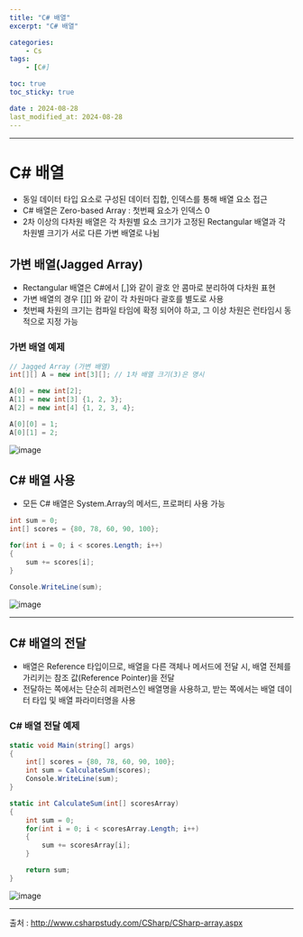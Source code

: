 ```yaml
---
title: "C# 배열"
excerpt: "C# 배열"

categories:
    - Cs
tags:
    - [C#]

toc: true
toc_sticky: true

date : 2024-08-28
last_modified_at: 2024-08-28
---
```


---

# C# 배열

- 동일 데이터 타입 요소로 구성된 데이터 집합, 인덱스를 통해 배열 요소 접근
- C# 배열은 Zero-based Array : 첫번째 요소가 인덱스 0
- 2차 이상의 다차원 배열은 각 차원별 요소 크기가 고정된 Rectangular 배열과 각 차원별 크기가 서로 다른 가변 배열로 나뉨

## 가변 배열(Jagged Array)

- Rectangular 배열은 C#에서 [,]와 같이 괄호 안 콤마로 분리하여 다차원 표현
- 가변 배열의 경우 [][] 와 같이 각 차원마다 괄호를 별도로 사용
- 첫번째 차원의 크기는 컴파일 타임에 확정 되어야 하고, 그 이상 차원은 런타임시 동적으로 지정 가능

### 가변 배열 예제

```cs
// Jagged Array (가변 배열)
int[][] A = new int[3][]; // 1차 배열 크기(3)은 명시

A[0] = new int[2];
A[1] = new int[3] {1, 2, 3};
A[2] = new int[4] {1, 2, 3, 4};

A[0][0] = 1;
A[0][1] = 2;
```

![image](https://github.com/user-attachments/assets/fea32e54-42a2-4e2b-9005-d28afcf9204f)

## C# 배열 사용

- 모든 C# 배열은 System.Array의 메서드, 프로퍼티 사용 가능

```cs
int sum = 0;
int[] scores = {80, 78, 60, 90, 100};

for(int i = 0; i < scores.Length; i++)
{
    sum += scores[i];
}

Console.WriteLine(sum);
``` 

![image](https://github.com/user-attachments/assets/6b59071d-28a3-4961-9d17-2062b556ed73)

---

## C# 배열의 전달

- 배열은 Reference 타입이므로, 배열을 다른 객체나 메서드에 전달 시, 배열 전체를 가리키는 참조 값(Reference Pointer)을 전달
- 전달하는 쪽에서는 단순히 레퍼런스인 배열명을 사용하고, 받는 쪽에서는 배열 데이터 타입 및 배열 파라미터명을 사용

### C# 배열 전달 예제

```cs
static void Main(string[] args)
{
    int[] scores = {80, 78, 60, 90, 100};
    int sum = CalculateSum(scores);
    Console.WriteLine(sum);
}

static int CalculateSum(int[] scoresArray)
{
    int sum = 0;
    for(int i = 0; i < scoresArray.Length; i++)
    {
        sum += scoresArray[i];
    }

    return sum;
}
```

![image](https://github.com/user-attachments/assets/2391e993-a68d-40b6-b574-3b423c62f6eb)

---

출처 : <a>http://www.csharpstudy.com/CSharp/CSharp-array.aspx</a>